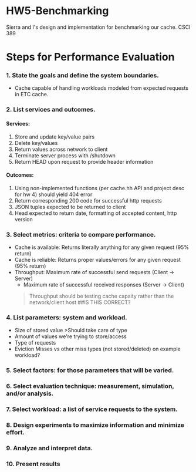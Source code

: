 # HW5-Benchmarking
Sierra and I's design and implementation for benchmarking our cache. CSCI 389

# Steps for Performance Evaluation

### 1. State the goals and define the system boundaries.
* Cache capable of handling workloads modeled from expected requests in ETC cache.

### 2. List services and outcomes. 
#### Services:
1. Store and update key/value pairs
2. Delete key/values
3. Return values across network to client
4. Terminate server process with /shutdown
5. Return HEAD upon request to provide header information 

#### Outcomes:
1. Using non-implemented functions (per cache.hh API and project desc for hw 4) should yield 404 error
2. Return corresponding 200 code for successful http requests 
3. JSON tuples expected to be returned to client
4. Head expected to return date, formatting of accepted content, http version

### 3. Select metrics: criteria to compare performance.
* Cache is available: Returns literally anything for any given request (95% return)
* Cache is reliable: Returns proper values/errors for any given request (95% return)   
* Throughput: Maximum rate of successful send requests (Client -> Server)
  * Maximum rate of successful received responses (Server -> Client) 
  > Throughput should be testing cache capaity rather than the network/client host ##IS THIS CORRECT? 


### 4. List parameters: system and workload.
* Size of stored value >Should take care of type
* Amount of values we're trying to store/access
* Type of requests
* Eviction Misses vs other miss types (not stored/deleted) on example workload? 


### 5. Select factors: for those parameters that will be varied.


### 6. Select evaluation technique: measurement, simulation, and/or analysis.


### 7. Select workload: a list of service requests to the system.


### 8. Design experiments to maximize information and minimize effort.


### 9. Analyze and interpret data.


### 10. Present results
